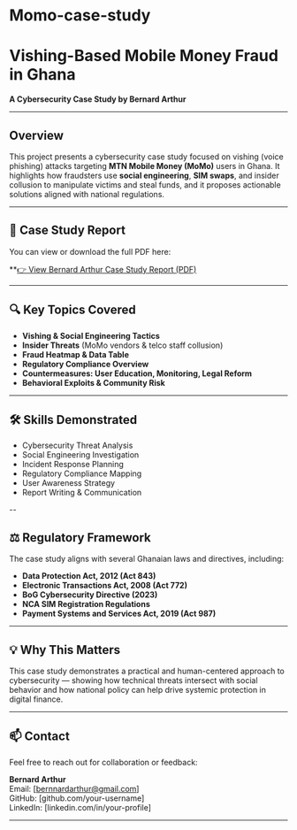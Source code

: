 # Momo-case-study

#  Vishing-Based Mobile Money Fraud in Ghana  
**A Cybersecurity Case Study by Bernard Arthur**

---

##  Overview

This project presents a cybersecurity case study focused on vishing (voice phishing) attacks targeting **MTN Mobile Money (MoMo)** users in Ghana. It highlights how fraudsters use **social engineering**, **SIM swaps**, and insider collusion to manipulate victims and steal funds, and it proposes actionable solutions aligned with national regulations.

---

## 📄 Case Study Report

You can view or download the full PDF here:

**[👉 View Bernard Arthur Case Study Report (PDF)](./Bernard%20Arthur%20Case%20Study%20Report%20.pdf)


---

## 🔍 Key Topics Covered

-   **Vishing & Social Engineering Tactics**  
-   **Insider Threats** (MoMo vendors & telco staff collusion)  
-   **Fraud Heatmap & Data Table**  
-   **Regulatory Compliance Overview**  
-   **Countermeasures: User Education, Monitoring, Legal Reform**  
-   **Behavioral Exploits & Community Risk**

---

## 🛠️ Skills Demonstrated

-   Cybersecurity Threat Analysis  
-   Social Engineering Investigation  
-   Incident Response Planning  
-   Regulatory Compliance Mapping  
-   User Awareness Strategy  
-   Report Writing & Communication

--

## ⚖️ Regulatory Framework

The case study aligns with several Ghanaian laws and directives, including:

- **Data Protection Act, 2012 (Act 843)**
- **Electronic Transactions Act, 2008 (Act 772)**
- **BoG Cybersecurity Directive (2023)**
- **NCA SIM Registration Regulations**
- **Payment Systems and Services Act, 2019 (Act 987)**

---

## 💡 Why This Matters

This case study demonstrates a practical and human-centered approach to cybersecurity — showing how technical threats intersect with social behavior and how national policy can help drive systemic protection in digital finance.

---

## 📫 Contact

Feel free to reach out for collaboration or feedback:

**Bernard Arthur**  
Email: [bernnardarthur@gmail.com]  
GitHub: [github.com/your-username]  
LinkedIn: [linkedin.com/in/your-profile]

---

